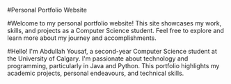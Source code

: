 #Personal Portfolio Website

#Welcome to my personal portfolio website! This site showcases my work, skills, and projects as a Computer Science student. Feel free to explore and learn more about my journey and accomplishments.

#Hello! I'm Abdullah Yousaf, a second-year Computer Science student at the University of Calgary. I'm passionate about technology and programming, particularly in Java and Python. This portfolio highlights my academic projects, personal endeavours, and technical skills.

